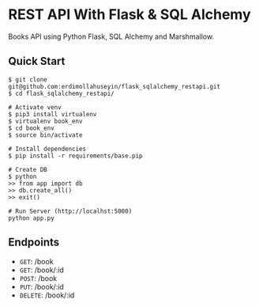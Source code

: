 # REST API With Flask & SQL Alchemy

Books API using Python Flask, SQL Alchemy and Marshmallow.

## Quick Start

```
$ git clone git@github.com:erdimollahuseyin/flask_sqlalchemy_restapi.git
$ cd flask_sqlalchemy_restapi/

# Activate venv
$ pip3 install virtualenv
$ virtualenv book_env
$ cd book_env
$ source bin/activate

# Install dependencies
$ pip install -r requirements/base.pip

# Create DB
$ python
>> from app import db
>> db.create_all()
>> exit()

# Run Server (http://localhst:5000)
python app.py

```
## Endpoints

- `GET`: /book
- `GET`: /book/:id
- `POST`: /book
- `PUT`: /book/:id
- `DELETE`: /book/:id
